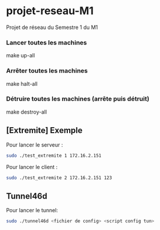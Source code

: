# projet-reseau-M1
Projet de réseau du Semestre 1 du M1

### Lancer toutes les machines
make up-all

### Arrêter toutes les machines
make halt-all

### Détruire toutes les machines (arrête puis détruit)
make destroy-all


## [Extremite] Exemple

Pour lancer le serveur :
```bash
sudo ./test_extremite 1 172.16.2.151
```

Pour lancer le client :
```bash
sudo ./test_extremite 2 172.16.2.151 123
```
## Tunnel46d 

Pour lancer le tunnel:
```bash
sudo ./tunnel46d <fichier de config> <script config tun>
```